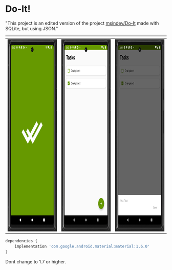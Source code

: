 # Do-It!

"This project is an edited version of the project [msindev/Do-It](https://github.com/msindev/Do-It) made with SQLite, but using JSON."


<table>
<thead>
  <tr>
    <th></th>
    <th></th>
    <th></th>
  </tr>
</thead>
<tbody>
  <tr>
    <td><img src="images/Splash.png" height="600"> </td>
    <td><img src="images/main.png" height="600"></td>
    <td><img src="images/AddNewTask.png" height="600"> </td>
  </tr>
</tbody>
</table>

```groovy
dependencies {
    implementation 'com.google.android.material:material:1.6.0'
}
```

Dont change to 1.7 or higher.